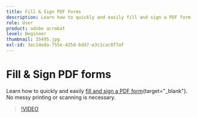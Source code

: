 ```yaml
---
title: Fill & Sign PDF Forms
description: Learn how to quickly and easily fill and sign a PDF form
role: User
product: adobe acrobat
level: Beginner
thumbnail: 35495.jpg
exl-id: 3ec14eda-755e-425d-bdd7-e3c1cac8f7af
---
```

# Fill & Sign PDF forms

Learn how to quickly and easily [fill and sign a PDF form](https://www.adobe.com/acrobat/online/sign-pdf.html){target="_blank"}. No messy printing or scanning is necessary.

>[!VIDEO](https://video.tv.adobe.com/v/35495?hidetitle=true)
